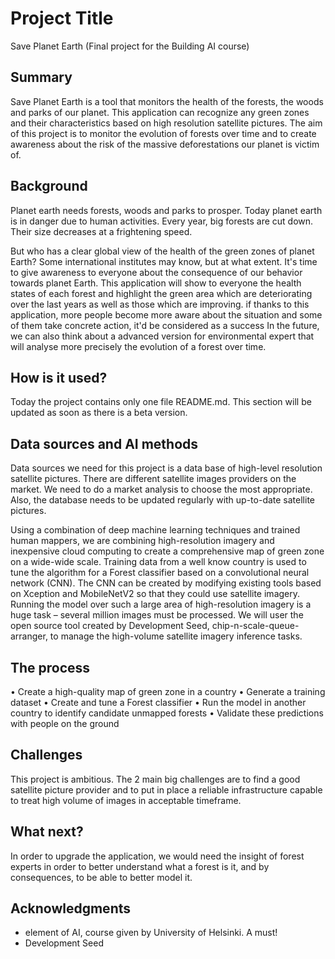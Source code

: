# Project Title

Save Planet Earth (Final project for the Building AI course)

## Summary

Save Planet Earth is a tool that monitors the health of the forests, the woods and parks of our planet. This application can recognize any green zones and their characteristics based on high resolution satellite pictures. The aim of this project is to monitor the evolution of forests over time and to create awareness about the risk of the massive deforestations our planet is victim of.

## Background

Planet earth needs forests, woods and parks to prosper. Today planet earth is in danger due to human activities. Every year, big forests are cut down. Their size decreases at a frightening speed.

But who has a clear global view of the health of the green zones of planet Earth? Some international institutes may know, but at what extent. It's time to give awareness to everyone about the consequence of our behavior towards planet Earth.
This application will show to everyone the health states of each forest and highlight the green area which are deteriorating over the last years as well as those which are improving.
if thanks to this application, more people become more aware about the situation and some of them take concrete action, it'd be considered as a success
In the future, we can also think about a advanced version for environmental expert that will analyse more precisely the evolution of a forest over time.

## How is it used?

Today the project contains only one file README.md. This section will be updated as soon as there is a beta version.


## Data sources and AI methods

Data sources we need for this project is a data base of high-level resolution satellite pictures. There are different satellite images providers on the market. We need to do a market analysis to choose the most appropriate.
Also, the database needs to be updated regularly with up-to-date satellite pictures.

Using a combination of deep machine learning techniques and trained human mappers, we are combining high-resolution imagery and inexpensive cloud computing to create a comprehensive map of green zone on a wide-wide scale.
Training data from a well know country is used to tune the algorithm for a Forest classifier based on a convolutional neural network (CNN). The CNN can be created by modifying existing tools based on Xception and MobileNetV2 so that they could use satellite imagery.
Running the model over such a large area of high-resolution imagery is a huge task – several million images must be processed. We will user the open source tool created by Development Seed, chip-n-scale-queue-arranger, to manage the high-volume satellite imagery inference tasks.

## The process

•	Create a high-quality map of green zone in a country
•	Generate a training dataset
•	Create and tune a Forest classifier
•	Run the model in another country to identify candidate unmapped forests
•	Validate these predictions with people on the ground

## Challenges

This project is ambitious. The 2 main big challenges are to find a good satellite picture provider and to put in place a reliable infrastructure capable to treat high volume of images in acceptable timeframe.

## What next?

In order to upgrade the application, we would need the insight of forest experts in order to better understand what a forest is it, and by consequences, to be able to better model it. 


## Acknowledgments

* element of AI, course given by University of Helsinki. A must!
* Development Seed
